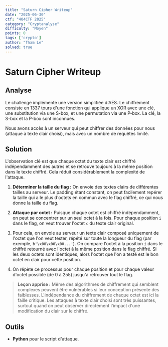 ```yaml
---
title: "Saturn Cipher Writeup"
date: "2025-06-30"
ctf: "404CTF 2025"
category: "Cryptanalyse"
difficulty: "Moyen"
points: 0
tags: ['crypto']
author: "Tham Le"
solved: true
---
```


# Saturn Cipher Writeup

## Analyse

Le challenge implémente une version simplifiée d'AES. Le chiffrement consiste en 1337 tours d'une fonction qui applique un XOR avec une clé, une substitution via une S-box, et une permutation via une P-box. La clé, la S-box et la P-box sont inconnues.

Nous avons accès à un serveur qui peut chiffrer des données pour nous (attaque à texte clair choisi), mais avec un nombre de requêtes limité.

## Solution

L'observation clé est que chaque octet du texte clair est chiffré indépendamment des autres et se retrouve toujours à la même position dans le texte chiffré. Cela réduit considérablement la complexité de l'attaque.

1.  **Déterminer la taille du flag :** On envoie des textes clairs de différentes tailles au serveur. Le padding étant constant, on peut facilement repérer la taille qui a le plus d'octets en commun avec le flag chiffré, ce qui nous donne la taille du flag.

2.  **Attaque par octet :** Puisque chaque octet est chiffré indépendamment, on peut se concentrer sur un seul octet à la fois. Pour chaque position `i` dans le flag, on veut trouver l'octet `c` du texte clair original.

3.  Pour cela, on envoie au serveur un texte clair composé uniquement de l'octet que l'on veut tester, répété sur toute la longueur du flag (par exemple, `b'\x00\x00\x00...'`). On compare l'octet à la position `i` dans le chiffré retourné avec l'octet à la même position dans le flag chiffré. Si les deux octets sont identiques, alors l'octet que l'on a testé est le bon octet en clair pour cette position.

4.  On répète ce processus pour chaque position et pour chaque valeur d'octet possible (de 0 à 255) jusqu'à retrouver tout le flag.

> **Leçon apprise :** Même des algorithmes de chiffrement qui semblent complexes peuvent être vulnérables si leur conception présente des faiblesses. L'indépendance du chiffrement de chaque octet est ici la faille critique. Les attaques à texte clair choisi sont très puissantes, surtout quand on peut observer directement l'impact d'une modification du clair sur le chiffré.

## Outils

-   **Python** pour le script d'attaque.
